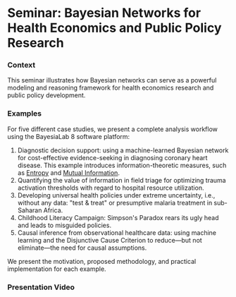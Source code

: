 # Seminar: Bayesian Networks for Health Economics and Public Policy Research

### Context <a href="#h2__1130776872" id="h2__1130776872"></a>

This seminar illustrates how Bayesian networks can serve as a powerful modeling and reasoning framework for health economics research and public policy development.

### Examples <a href="#h2__1406500097" id="h2__1406500097"></a>

For five different case studies, we present a complete analysis workflow using the BayesiaLab 8 software platform:

1. Diagnostic decision support: using a machine-learned Bayesian network for cost-effective evidence-seeking in diagnosing coronary heart disease. This example introduces information-theoretic measures, such as [Entropy](../key-concepts/entropy/) and [Mutual Information](../key-concepts/mutual-information/).
2. Quantifying the value of information in field triage for optimizing trauma activation thresholds with regard to hospital resource utilization.
3. Developing universal health policies under extreme uncertainty, i.e., without any data: "test & treat" or presumptive malaria treatment in sub-Saharan Africa.
4. Childhood Literacy Campaign: Simpson's Paradox rears its ugly head and leads to misguided policies.
5. Causal inference from observational healthcare data: using machine learning and the Disjunctive Cause Criterion to reduce—but not eliminate—the need for causal assumptions.

We present the motivation, proposed methodology, and practical implementation for each example.

### Presentation Video <a href="#h2_646233003" id="h2_646233003"></a>

